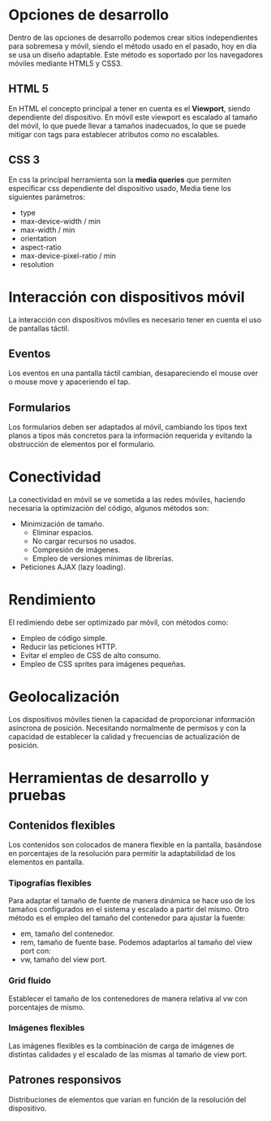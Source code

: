 # Opciones de desarrollo
Dentro de las opciones de desarrollo podemos crear sitios independientes para sobremesa y móvil, siendo el método usado en el pasado, hoy en día se usa un diseño adaptable. Este método es soportado por los navegadores móviles mediante HTML5 y CSS3.
## HTML 5
En HTML el concepto principal a tener en cuenta es el **Viewport**, siendo dependiente del dispositivo. En móvil este viewport es escalado al tamaño del móvil, lo que puede llevar a tamaños inadecuados, lo que se puede mitigar con tags para establecer atributos como no escalables.
## CSS 3
En css la principal herramienta son la **media queries** que permiten especificar css dependiente del dispositivo usado, Media tiene los siguientes parámetros:
- type
- max-device-width / min
- max-width / min
- orientation
- aspect-ratio
- max-device-pixel-ratio / min
- resolution
# Interacción con dispositivos móvil
La interacción con dispositivos móviles es necesario tener en cuenta el uso de pantallas táctil.
## Eventos
Los eventos en una pantalla táctil cambian, desapareciendo el mouse over o mouse move y apaceriendo el tap.
## Formularios
Los formularios deben ser adaptados al móvil, cambiando los tipos text planos a tipos más concretos para la información requerida y evitando la obstrucción de elementos por el formulario.
# Conectividad
La conectividad en móvil se ve sometida a las redes móviles, haciendo necesaria la optimización del código, algunos métodos son:
- Minimización de tamaño.
	- Eliminar espacios.
	- No cargar recursos no usados.
	- Compresión de imágenes.
	- Empleo de versiones mínimas de librerías.
- Peticiones AJAX (lazy loading).
# Rendimiento
El redimiendo debe ser optimizado par móvil, con métodos como:
- Empleo de código simple.
- Reducir las peticiones HTTP.
- Evitar el empleo de CSS de alto consumo.
- Empleo de CSS sprites para imágenes pequeñas.
# Geolocalización
Los dispositivos móviles tienen la capacidad de proporcionar información asíncrona de posición. Necesitando normalmente de permisos y con la capacidad de establecer la calidad y frecuencias de actualización de posición.
# Herramientas de desarrollo y pruebas
## Contenidos flexibles
Los contenidos son colocados de manera flexible en la pantalla, basándose en porcentajes de la resolución para permitir la adaptabilidad de los elementos en pantalla.
### Tipografías flexibles
Para adaptar el tamaño de fuente de manera dinámica se hace uso de los tamaños configurados en el sistema y escalado a partir del mismo. Otro método es el empleo del tamaño del contenedor para ajustar la fuente:
- em, tamaño del contenedor.
- rem, tamaño de fuente base.
Podemos adaptarlos al tamaño del view port con:
- vw, tamaño del view port.
### Grid fluido
Establecer el tamaño de los contenedores de manera relativa al vw con porcentajes de mismo.
### Imágenes flexibles
Las imágenes flexibles es la combinación de carga de imágenes de distintas calidades y el escalado de las mismas al tamaño de view port.
## Patrones responsivos
Distribuciones de elementos que varían en función de la resolución del dispositivo.